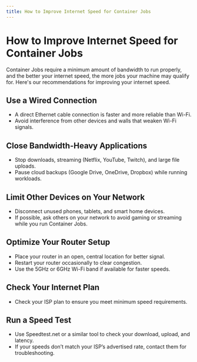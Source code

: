 ```yaml
---
title: How to Improve Internet Speed for Container Jobs
---
```


# How to Improve Internet Speed for Container Jobs

Container Jobs require a minimum amount of bandwidth to run properly, and the better your internet speed, the more jobs your machine may qualify for. Here's our recommendations for improving your internet speed.

## Use a Wired Connection

- A direct Ethernet cable connection is faster and more reliable than Wi-Fi.
- Avoid interference from other devices and walls that weaken Wi-Fi signals.

## Close Bandwidth-Heavy Applications

- Stop downloads, streaming (Netflix, YouTube, Twitch), and large file uploads.
- Pause cloud backups (Google Drive, OneDrive, Dropbox) while running workloads.

## Limit Other Devices on Your Network

- Disconnect unused phones, tablets, and smart home devices.
- If possible, ask others on your network to avoid gaming or streaming while you run Container Jobs.

## Optimize Your Router Setup

- Place your router in an open, central location for better signal.
- Restart your router occasionally to clear congestion.
- Use the 5GHz or 6GHz Wi-Fi band if available for faster speeds.

## Check Your Internet Plan

- Check your ISP plan to ensure you meet minimum speed requirements.

## Run a Speed Test

- Use Speedtest.net or a similar tool to check your download, upload, and latency.
- If your speeds don’t match your ISP’s advertised rate, contact them for troubleshooting.
